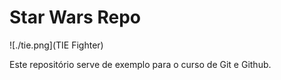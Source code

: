 # Star Wars Repo

![./tie.png](TIE Fighter)

Este repositório serve de exemplo para o curso de Git e Github.

